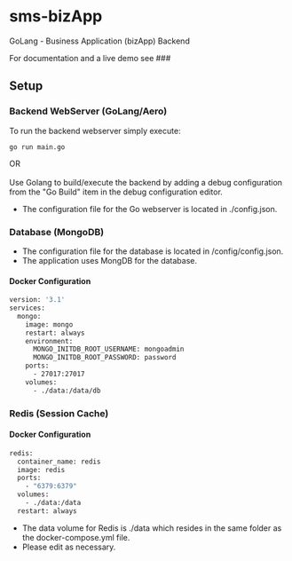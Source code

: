 # sms-bizApp

GoLang - Business Application (bizApp) Backend 

For documentation and a live demo see ###


## Setup
### Backend WebServer (GoLang/Aero)
To run the backend webserver simply execute:
```shell
go run main.go
```
OR <br><br>
Use Golang to build/execute the backend by adding a debug configuration from the "Go Build" item in the debug configuration editor.


- The configuration file for the Go webserver is located in ./config.json.

### Database (MongoDB)
- The configuration file for the database is located in /config/config.json.
- The application uses MongDB for the database.

#### Docker Configuration
```bash
version: '3.1'
services:
  mongo:
    image: mongo
    restart: always
    environment:
      MONGO_INITDB_ROOT_USERNAME: mongoadmin
      MONGO_INITDB_ROOT_PASSWORD: password
    ports:
      - 27017:27017
    volumes:
      - ./data:/data/db
 ```

### Redis (Session Cache)

#### Docker Configuration
```bash
redis:
  container_name: redis
  image: redis
  ports:
    - "6379:6379"
  volumes:
    - ./data:/data
  restart: always
```
- The data volume for Redis is ./data which resides in the same folder as the docker-compose.yml file. 
- Please edit as necessary.